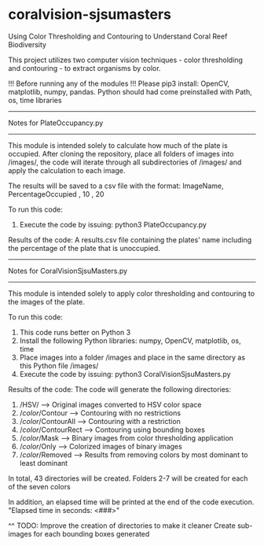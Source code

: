 # coralvision-sjsumasters
Using Color Thresholding and Contouring to Understand Coral Reef Biodiversity

This project utilizes two computer vision techniques - color thresholding and contouring - to extract organisms by color.

!!! Before running any of the modules !!!
Please pip3 install: OpenCV, matplotlib, numpy, pandas.
Python should had come preinstalled with Path, os, time libraries

- - - - - - - - - - - - - -
Notes for PlateOccupancy.py
- - - - - - - - - - - - - - 
This module is intended solely to calculate how much of the plate is occupied.
After cloning the repository, place all folders of images into /images/, the code will iterate through all subdirectories of /images/ and apply the calculation to each image. 

The results will be saved to a csv file with the format:
ImageName, PercentageOccupied
<name of file>, 10
<name of file>, 20
   
To run this code:
1. Execute the code by issuing: python3 PlateOccupancy.py

Results of the code:
A results.csv file containing the plates' name including the percentage of the plate that is unoccupied.

- - - - - - - - - - - - - - - - - - - 
Notes for CoralVisionSjsuMasters.py
- - - - - - - - - - - - - - - - - - - 
This module is intended solely to apply color thresholding and contouring to the images of the plate.

To run this code:
1. This code runs better on Python 3
2. Install the following Python libraries: numpy, OpenCV, matplotlib, os, time 
3. Place images into a folder /images and place in the same directory as this Python file
   /images/
4. Execute the code by issuing: python3 CoralVisionSjsuMasters.py

Results of the code:
The code will generate the following directories:
1. /HSV/ --> Original images converted to HSV color space
2. /*color*/Contour --> Contouring with no restrictions 
3. /*color*/ContourAll --> Contouring with a restriction
4. /*color*/ContourRect -->  Contouring using bounding boxes
5. /*color*/Mask --> Binary images from color thresholding application
6. /*color*/Only --> Colorized images of binary images
7. /*color*/Removed --> Results from removing colors by most dominant to least dominant

In total, 43 directories will be created. Folders 2-7 will be created for each of the seven colors

In addition, an elapsed time will be printed at the end of the code execution.
"Elapsed time in seconds: <###>"
  
^^ TODO: Improve the creation of directories to make it cleaner
         Create sub-images for each bounding boxes generated
